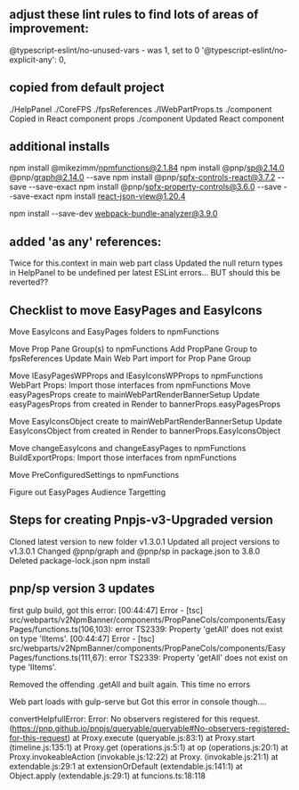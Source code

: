

## adjust these lint rules to find lots of areas of improvement:
@typescript-eslint/no-unused-vars - was 1, set to 0
'@typescript-eslint/no-explicit-any': 0,



## copied from default project
./HelpPanel
./CoreFPS
./fpsReferences
./IWebPartProps.ts
./component Copied in React component props
./component Updated React component



## additional installs
npm install @mikezimm/npmfunctions@2.1.84
npm install @pnp/sp@2.14.0 @pnp/graph@2.14.0 --save
npm install @pnp/spfx-controls-react@3.7.2 --save --save-exact
npm install @pnp/spfx-property-controls@3.6.0 --save --save-exact
npm install react-json-view@1.20.4

npm install --save-dev webpack-bundle-analyzer@3.9.0


## added 'as any' references:
Twice for this.context in main web part class
Updated the null return types in HelpPanel to be undefined per latest ESLint errors... BUT should this be reverted??


## Checklist to move EasyPages and EasyIcons

Move EasyIcons and EasyPages folders to npmFunctions

Move Prop Pane Group(s) to npmFunctions
Add PropPane Group to fpsReferences
Update Main Web Part import for Prop Pane Group

Move IEasyPagesWPProps and IEasyIconsWPProps to npmFunctions
WebPart Props:  Import those interfaces from npmFunctions
Move easyPagesProps create to mainWebPartRenderBannerSetup
Update easyPagesProps from created in Render to bannerProps.easyPagesProps

Move EasyIconsObject create to mainWebPartRenderBannerSetup
Update EasyIconsObject from created in Render to bannerProps.EasyIconsObject

Move changeEasyIcons and changeEasyPages to npmFunctions
BuildExportProps:  Import those interfaces from npmFunctions

Move PreConfiguredSettings to npmFunctions

Figure out EasyPages Audience Targetting



## Steps for creating Pnpjs-v3-Upgraded version
Cloned latest version to new folder v1.3.0.1
Updated all project versions to v1.3.0.1
Changed @pnp/graph and @pnp/sp in package.json to 3.8.0
Deleted package-lock.json
npm install

## pnp/sp version 3 updates
first gulp build, got this error:
[00:44:47] Error - [tsc] src/webparts/v2NpmBanner/components/PropPaneCols/components/EasyPages/functions.ts(106,103): error TS2339: Property 'getAll' does not exist on type 'IItems'.
[00:44:47] Error - [tsc] src/webparts/v2NpmBanner/components/PropPaneCols/components/EasyPages/functions.ts(111,67): error TS2339: Property 'getAll' does not exist on type 'IItems'.

Removed the offending .getAll and built again.
This time no errors

Web part loads with gulp-serve but
Got this error in console though....

convertHelpfullError: Error: No observers registered for this request. (https://pnp.github.io/pnpjs/queryable/queryable#No-observers-registered-for-this-request)
    at Proxy.execute (queryable.js:83:1)
    at Proxy.start (timeline.js:135:1)
    at Proxy.get (operations.js:5:1)
    at op (operations.js:20:1)
    at Proxy.invokeableAction (invokable.js:12:22)
    at Proxy.<anonymous> (invokable.js:21:1)
    at extendable.js:29:1
    at extensionOrDefault (extendable.js:141:1)
    at Object.apply (extendable.js:29:1)
    at funcions.ts:18:118